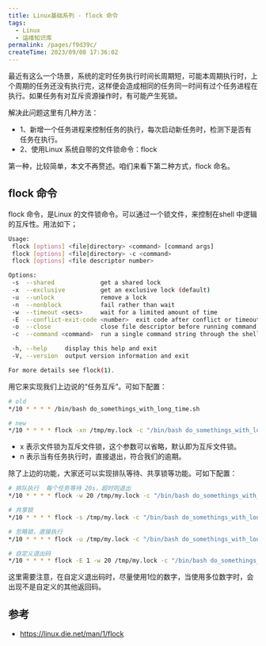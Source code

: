```yaml
---
title: Linux基础系列 - flock 命令
tags:
  - Linux
  - 运维知识库
permalink: /pages/f9d39c/
createTime: 2023/09/08 17:36:02
---
```


最近有这么一个场景，系统的定时任务执行时间长周期短，可能本周期执行时，上个周期的任务还没有执行完，这样便会造成相同的任务同一时间有过个任务进程在执行。如果任务有对互斥资源操作时，有可能产生死锁。

解决此问题这里有几种方法：

- 1、新增一个任务进程来控制任务的执行，每次启动新任务时，检测下是否有任务在执行。
- 2、使用Linux 系统自带的文件锁命令：flock 

第一种，比较简单，本文不再赘述。咱们来看下第二种方式，flock 命名。

## flock 命令

flock 命令，是Linux 的文件锁命令。可以通过一个锁文件，来控制在shell 中逻辑的互斥性。用法如下；

```bash 
Usage:
 flock [options] <file|directory> <command> [command args]
 flock [options] <file|directory> -c <command>
 flock [options] <file descriptor number>

Options:
 -s  --shared             get a shared lock
 -x  --exclusive          get an exclusive lock (default)
 -u  --unlock             remove a lock
 -n  --nonblock           fail rather than wait
 -w  --timeout <secs>     wait for a limited amount of time
 -E  --conflict-exit-code <number>  exit code after conflict or timeout
 -o  --close              close file descriptor before running command
 -c  --command <command>  run a single command string through the shell

 -h, --help     display this help and exit
 -V, --version  output version information and exit

For more details see flock(1).
```

用它来实现我们上边说的“任务互斥”。可如下配置：

```bash
# old 
*/10 * * * * /bin/bash do_somethings_with_long_time.sh 

# new 
*/10 * * * * flock -xn /tmp/my.lock -c "/bin/bash do_somethings_with_long_time.sh "
```

- x 表示文件锁为互斥文件锁，这个参数可以省略，默认即为互斥文件锁。
- n 表示当有任务执行时，直接退出，符合我们的逾期。

除了上边的功能，大家还可以实现排队等待、共享锁等功能。可如下配置：

```bash
# 排队执行  每个任务等待 20s，超时则退出
*/10 * * * * flock -w 20 /tmp/my.lock -c "/bin/bash do_somethings_with_long_time.sh "

# 共享锁
*/10 * * * * flock -s /tmp/my.lock -c "/bin/bash do_somethings_with_long_time.sh "

# 忽略锁，直接执行
*/10 * * * * flock -u /tmp/my.lock -c "/bin/bash do_somethings_with_long_time.sh "

# 自定义退出码
*/10 * * * * flock -E 1 -w 20 /tmp/my.lock -c "/bin/bash do_somethings_with_long_time.sh "
```

这里需要注意，在自定义退出码时，尽量使用1位的数字，当使用多位数字时，会出现不是自定义的其他返回码。


## 参考 
- https://linux.die.net/man/1/flock